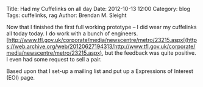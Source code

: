 Title: Had my Cuffelinks on all day
Date: 2012-10-13 12:00
Category: blog
Tags: cuffelinks, rag
Author: Brendan M. Sleight

Now that I finished the first full working prototype – I did wear my cuffelinks all today today. I do work with a bunch of engineers.[http://www.tfl.gov.uk/corporate/media/newscentre/metro/23215.aspx[(https://web.archive.org/web/20120627194313/http://www.tfl.gov.uk/corporate/media/newscentre/metro/23215.aspx), but the feedback was quite positive. I even had some request to sell a pair.

Based upon that I set-up a mailing list and put up a Expressions of Interest (EOI) page.
